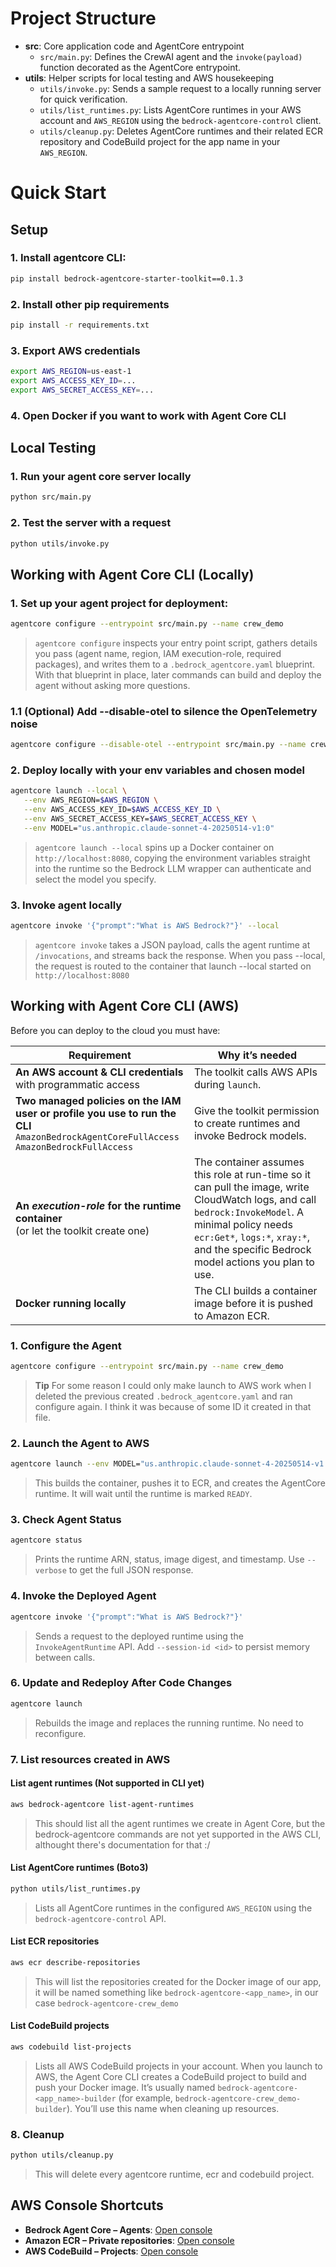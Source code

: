 # Project Structure

- **src**: Core application code and AgentCore entrypoint
  - `src/main.py`: Defines the CrewAI agent and the `invoke(payload)` function decorated as the AgentCore entrypoint.
- **utils**: Helper scripts for local testing and AWS housekeeping
  - `utils/invoke.py`: Sends a sample request to a locally running server for quick verification.
  - `utils/list_runtimes.py`: Lists AgentCore runtimes in your AWS account and `AWS_REGION` using the `bedrock-agentcore-control` client.
  - `utils/cleanup.py`: Deletes AgentCore runtimes and their related ECR repository and CodeBuild project for the app name in your `AWS_REGION`.

# Quick Start

## Setup

### 1. Install agentcore CLI:
```bash
pip install bedrock-agentcore-starter-toolkit==0.1.3
```

### 2. Install other pip requirements
```bash
pip install -r requirements.txt
```

### 3. Export AWS credentials
```bash
export AWS_REGION=us-east-1
export AWS_ACCESS_KEY_ID=...
export AWS_SECRET_ACCESS_KEY=...
```

### 4. Open Docker if you want to work with Agent Core CLI

## Local Testing

### 1. Run your agent core server locally

```bash
python src/main.py
```
### 2. Test the server with a request
```bash
python utils/invoke.py
```

## Working with Agent Core CLI (Locally)

### 1. Set up your agent project for deployment:

```bash
agentcore configure --entrypoint src/main.py --name crew_demo
```

> `agentcore configure` inspects your entry point script, gathers details you pass (agent name, region, IAM execution-role, required packages), and writes them to a `.bedrock_agentcore.yaml` blueprint. With that blueprint in place, later commands can build and deploy the agent without asking more questions.

### 1.1 (Optional) Add --disable-otel to silence the OpenTelemetry noise 
```bash
agentcore configure --disable-otel --entrypoint src/main.py --name crew_demo
```

### 2. Deploy locally with your env variables and chosen model
```bash
agentcore launch --local \
   --env AWS_REGION=$AWS_REGION \
   --env AWS_ACCESS_KEY_ID=$AWS_ACCESS_KEY_ID \
   --env AWS_SECRET_ACCESS_KEY=$AWS_SECRET_ACCESS_KEY \
   --env MODEL="us.anthropic.claude-sonnet-4-20250514-v1:0"
```

> `agentcore launch --local` spins up a Docker container on `http://localhost:8080`, copying the environment variables straight into the runtime so the Bedrock LLM wrapper can authenticate and select the model you specify.

### 3. Invoke agent locally
```bash
agentcore invoke '{"prompt":"What is AWS Bedrock?"}' --local
```

> `agentcore invoke` takes a JSON payload, calls the agent runtime at `/invocations`, and streams back the response. When you pass --local, the request is routed to the container that launch --local started on `http://localhost:8080`

## Working with Agent Core CLI (AWS)

Before you can deploy to the cloud you must have:

| Requirement                                                                                                                                    | Why it’s needed                                                                                                                                                                                                                                                      |
| ---------------------------------------------------------------------------------------------------------------------------------------------- | -------------------------------------------------------------------------------------------------------------------------------------------------------------------------------------------------------------------------------------------------------------------- |
| **An AWS account & CLI credentials** with programmatic access                                                                                  | The toolkit calls AWS APIs during `launch`.                                                                                                                                                                                                                          |
| **Two managed policies on the IAM user or profile you use to run the CLI**<br>`AmazonBedrockAgentCoreFullAccess` <br>`AmazonBedrockFullAccess` | Give the toolkit permission to create runtimes and invoke Bedrock models.                                                                                                                                                                     |
| **An *execution-role* for the runtime container**<br>(or let the toolkit create one)                                                           | The container assumes this role at run-time so it can pull the image, write CloudWatch logs, and call `bedrock:InvokeModel`. A minimal policy needs `ecr:Get*`, `logs:*`, `xray:*`, and the specific Bedrock model actions you plan to use. |
| **Docker running locally**                                                                                                   | The CLI builds a container image before it is pushed to Amazon ECR.                                                                                                                                                                           |

### 1. Configure the Agent

```bash
agentcore configure --entrypoint src/main.py --name crew_demo
```

> **Tip** For some reason I could only make launch to AWS work when I deleted the previous created `.bedrock_agentcore.yaml` and ran configure again. I think it was because of some ID it created in that file.

### 2. Launch the Agent to AWS

```bash
agentcore launch --env MODEL="us.anthropic.claude-sonnet-4-20250514-v1:0"
```

> This builds the container, pushes it to ECR, and creates the AgentCore runtime. It will wait until the runtime is marked `READY`.

### 3. Check Agent Status

```bash
agentcore status
```

> Prints the runtime ARN, status, image digest, and timestamp. Use `--verbose` to get the full JSON response.

### 4. Invoke the Deployed Agent

```bash
agentcore invoke '{"prompt":"What is AWS Bedrock?"}'
```

> Sends a request to the deployed runtime using the `InvokeAgentRuntime` API. Add `--session-id <id>` to persist memory between calls.

### 6. Update and Redeploy After Code Changes

```bash
agentcore launch
```

> Rebuilds the image and replaces the running runtime. No need to reconfigure.

### 7. List resources created in AWS

#### List agent runtimes (Not supported in CLI yet)

```bash
aws bedrock-agentcore list-agent-runtimes
```

> This should list all the agent runtimes we create in Agent Core, but the bedrock-agentcore commands are not yet supported in the AWS CLI, althought there's documentation for that :/

#### List AgentCore runtimes (Boto3)

```bash
python utils/list_runtimes.py
```

> Lists all AgentCore runtimes in the configured `AWS_REGION` using the `bedrock-agentcore-control` API.

#### List ECR repositories 

```bash
aws ecr describe-repositories
```

> This will list the repositories created for the Docker image of our app, it will be named something like `bedrock-agentcore-<app_name>`, in our case `bedrock-agentcore-crew_demo`

#### List CodeBuild projects

```bash
aws codebuild list-projects
```

> Lists all AWS CodeBuild projects in your account. When you launch to AWS, the Agent Core CLI creates a CodeBuild project to build and push your Docker image. It’s usually named `bedrock-agentcore-<app_name>-builder` (for example, `bedrock-agentcore-crew_demo-builder`). You’ll use this name when cleaning up resources.

### 8. Cleanup

```bash
python utils/cleanup.py
```

> This will delete every agentcore runtime, ecr and codebuild project.


## AWS Console Shortcuts

- **Bedrock Agent Core – Agents**: [Open console](https://us-east-1.console.aws.amazon.com/bedrock-agentcore/agents)
- **Amazon ECR – Private repositories**: [Open console](https://us-east-1.console.aws.amazon.com/ecr/private-registry/repositories?region=us-east-1)
- **AWS CodeBuild – Projects**: [Open console](https://us-east-1.console.aws.amazon.com/codesuite/codebuild/projects)
